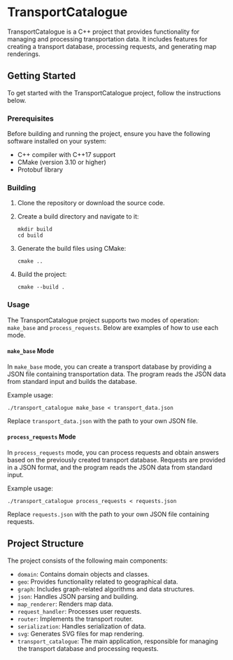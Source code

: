 # TransportCatalogue

TransportCatalogue is a C++ project that provides functionality for managing and processing transportation data. It includes features for creating a transport database, processing requests, and generating map renderings.

## Getting Started

To get started with the TransportCatalogue project, follow the instructions below.

### Prerequisites

Before building and running the project, ensure you have the following software installed on your system:

- C++ compiler with C++17 support
- CMake (version 3.10 or higher)
- Protobuf library

### Building

1. Clone the repository or download the source code.

2. Create a build directory and navigate to it:

   ```shell
   mkdir build
   cd build
   ```

3. Generate the build files using CMake:

   ```shell
   cmake ..
   ```

4. Build the project:

   ```shell
   cmake --build .
   ```

### Usage

The TransportCatalogue project supports two modes of operation: `make_base` and `process_requests`. Below are examples of how to use each mode.

#### `make_base` Mode

In `make_base` mode, you can create a transport database by providing a JSON file containing transportation data. The program reads the JSON data from standard input and builds the database.

Example usage:

```shell
./transport_catalogue make_base < transport_data.json
```

Replace `transport_data.json` with the path to your own JSON file.

#### `process_requests` Mode

In `process_requests` mode, you can process requests and obtain answers based on the previously created transport database. Requests are provided in a JSON format, and the program reads the JSON data from standard input.

Example usage:

```shell
./transport_catalogue process_requests < requests.json
```

Replace `requests.json` with the path to your own JSON file containing requests.

## Project Structure

The project consists of the following main components:

- `domain`: Contains domain objects and classes.
- `geo`: Provides functionality related to geographical data.
- `graph`: Includes graph-related algorithms and data structures.
- `json`: Handles JSON parsing and building.
- `map_renderer`: Renders map data.
- `request_handler`: Processes user requests.
- `router`: Implements the transport router.
- `serialization`: Handles serialization of data.
- `svg`: Generates SVG files for map rendering.
- `transport_catalogue`: The main application, responsible for managing the transport database and processing requests.
